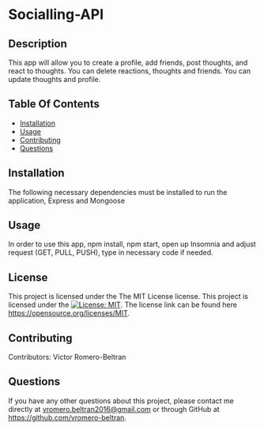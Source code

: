 # Socialling-API

  ## Description
  This app will allow you to create a profile, add friends, post thoughts, and react to thoughts. You can delete reactions, thoughts and friends. You can update thoughts and profile.
  ## Table Of Contents
  - [Installation](#installation)
  - [Usage](#usage)
  - [Contributing](#contributing)
  - [Questions](#questions)
  ## Installation
  The following necessary dependencies must be installed to run the application, Express and Mongoose
  ## Usage
  In order to use this app, npm install, npm start, open up Insomnia and adjust request (GET, PULL, PUSH), type in necessary code if needed.
  ## License
  
  This project is licensed under the The MIT License license.
  This project is licensed under the [![License: MIT](https://img.shields.io/badge/License-MIT-yellow.svg)](https://opensource.org/licenses/MIT).
  The license link can be found here https://opensource.org/licenses/MIT.
  ## Contributing
  Contributors: Victor Romero-Beltran
  ## Questions
  If you have any other questions about this project, please contact me directly at vromero.beltran2016@gmail.com or through GitHub at https://github.com/vromero-beltran.
  